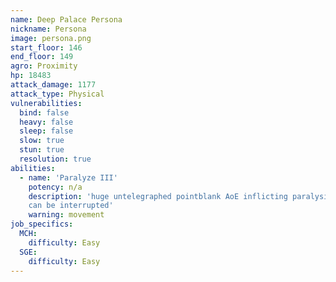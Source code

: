 ```yaml
---
name: Deep Palace Persona
nickname: Persona
image: persona.png
start_floor: 146
end_floor: 149
agro: Proximity
hp: 18483
attack_damage: 1177
attack_type: Physical
vulnerabilities:
  bind: false
  heavy: false
  sleep: false
  slow: true
  stun: true
  resolution: true
abilities:
  - name: 'Paralyze III'
    potency: n/a
    description: 'huge untelegraphed pointblank AoE inflicting paralysis (15s);
    can be interrupted'
    warning: movement
job_specifics:
  MCH:
    difficulty: Easy
  SGE:
    difficulty: Easy
---
```

